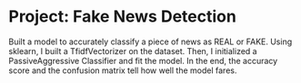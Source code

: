 # Project: Fake News Detection
Built a model to accurately classify a piece of news as REAL or FAKE. Using sklearn, I built a TfidfVectorizer on the dataset. Then, I initialized a PassiveAggressive Classifier and fit the model. In the end, the accuracy score and the confusion matrix tell how well the model fares.
